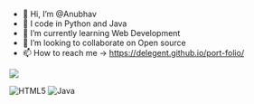 - 👋 Hi, I’m @Anubhav
- 👀 I code in Python and Java
- 🌱 I’m currently learning Web Development
- 💞️ I’m looking to collaborate on Open source
- 📫 How to reach me -> https://delegent.github.io/port-folio/
<img src = "https://github-readme-stats.vercel.app/api?username=delegent&&show_icons=true&title_color=1e90ff&icon_color=1e90ff&text_color=daf7dc&bg_color=000">
<!---
delegent/delegent is a ✨ special ✨ repository because its `README.md` (this file) appears on your GitHub profile.
You can click the Preview link to take a look at your changes.
--->

![HTML5](https://img.shields.io/badge/html5-%23E34F26.svg?style=for-the-badge&logo=html5&logoColor=white) ![Java](https://img.shields.io/badge/java-%23ED8B00.svg?style=for-the-badge&logo=java&logoColor=white)
